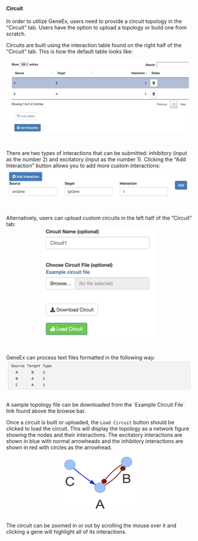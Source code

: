 #### Circuit
In order to utilize GeneEx, users need to provide a circuit topology in the “Circuit” tab. Users have the option to upload a topology or build one from scratch.

Circuits are built using the interaction table found on the right half of the “Circuit” tab. This is how the default table looks like:

<img src="images/circuit_1.png"
     style="display: block;
  margin-left: auto;
  margin-right: auto; width:500px; height:200px" />
     
     

<br> 



There are two types of interactions that can be submitted: inhibitory (input as the number 2) and excitatory (input as the number 1). Clicking the “Add Interaction” button allows you to add more custom interactions:
<img src="images/circuit_2.png"
     style="display: block;
  margin-left: auto;
  margin-right: auto;width:500px; height:80px" />
    

<br> 


Alternatively, users can upload custom circuits in the left half of the “Circuit” tab:
<img src="images/circuit_3.png"
     style="display: block;
  margin-left: auto;
  margin-right: auto; width:300px; height:300px" />

<br> 



GeneEx can process text files formatted in the following way:
<br>
<img src="images/circuit_5.png"
     style="display: block;
  margin-left: auto;
  margin-right: auto; width:500px; height:80px" />

<br>
A sample topology file can be downloaded from the `Example Circuit File` link found above the browse bar. </p>

Once a circuit is built or uploaded, the `Load Circuit` button should be clicked to load the circuit. This will display the topology as a network figure showing the nodes and their interactions. The excitatory interactions are shown in blue with normal arrowheads and the inhibitory interactions are shown in red with circles as the arrowhead. 

<img src="images/circuit_4.png"
     style="  display: block;
  margin-left: auto;
  margin-right: auto;
   width:200px; height:150px" />

<br>
The circuit can be zoomed in or out by scrolling the mouse over it and clicking a gene will highlight all of its interactions.
